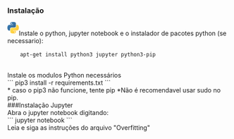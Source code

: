 ### Instalação 
<a href="https://www.python.org" target="_blank"> <img align="left" alt="Python" width="26px" src="https://github.com/Aakarsh-B/trying-repos/blob/master/python-5.svg?raw=true"/> </a>
<br/>
Instale o python, jupyter notebook e o instalador de pacotes python (se necessario):
<br/>
```
	apt-get install python3 jupyter python3-pip
```
<br/>
Instale os modulos Python necessários
<br/>
```
	pip3 install -r requirements.txt
```
<br/>
* caso o pip3 não funcione, tente pip
*Não é recomendavel usar sudo no pip.
<br/>
###Instalação Jupyter
<br/>
Abra o jupyter notebook digitando:
<br/>
```
	jupyter notebook
```
<br/>
Leia e siga as instruções do arquivo "Overfitting"
